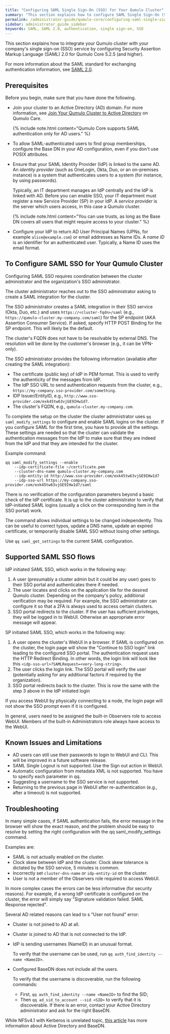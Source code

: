 ```yaml
---
title: "Configuring SAML Single Sign-On (SSO) for Your Qumulo Cluster"
summary: "This section explains how to configure SAML Single Sign-On (SSO) for your Qumulo cluster."
permalink: /administrator-guide/qumulo-core/configuring-saml-single-sign-on-sso.html
sidebar: administrator_guide_sidebar
keywords: SAML, SAML 2.0, authentication, single sign-on, SSO
---
```


This section explains how to integrate your Qumulo cluster with your company's single sign-on (SSO) service by configuring Security Assertion Markup Language (SAML) 2.0 for Qumulo Core 5.2.5 (and higher).

For more information about the SAML standard for exchanging authentication information, see [SAML 2.0](https://en.wikipedia.org/wiki/SAML_2.0).

## Prerequisites
Before you begin, make sure that you have done the following.

* Join your cluster to an Active Directory (AD) domain. For more information, see [Join Your Qumulo Cluster to Active Directory](https://care.qumulo.com/hc/en-us/articles/115007276068) on Qumulo Care.

  {% include note.html content="Qumulo Core supports SAML authentication only for AD users." %}

* To allow SAML-authenticated users to find group memberships, configure the Base DN in your AD configuration, even if you don't use POSIX attributes.

* Ensure that your SAML Identity Provider (IdP) is linked to the same AD. An _identity provider_ (such as OneLogin, Okta, Duo, or an on-premises instance) is a system that authenticates users to a system (for instance, by using passwords).

  Typically, an IT department manages an IdP centrally and the IdP is linked with AD. Before you can enable SSO, your IT department must register a new Service Provider (SP) in your IdP. A _service provider_ is the server which users access, in this case a Qumulo cluster.

  {% include note.html content="You can use trusts, as long as the Base DN covers all users that might require access to your cluster." %}
  
* Configure your IdP to return AD User Principal Names (UPNs, for example `alice@example.com`) or email addresses as Name IDs. A _name ID_ is an identifier for an authenticated user. Typically, a Name ID uses the email format.


## To Configure SAML SSO for Your Qumulo Cluster
Configuring SAML SSO requires coordination between the cluster administrator and the organization's SSO administrator.

The cluster administrator reaches out to the SSO administrator asking to create a SAML integration for the cluster.

The SSO administrator creates a SAML integration in their SSO service (Okta, Duo, etc.) and uses `https://<cluster-fqdn>/saml` (e.g., `https://qumulo-cluster.my-company.com/saml`) for the SP endpoint (AKA Assertion Consumer Service). If asked, specify HTTP POST Binding for the SP endpoint. This will likely be the default.

The cluster's FQDN does not have to be resolvable by external DNS. The resolution will be done by the customer's browser (e.g., it can be VPN-only).

The SSO administrator provides the following information (available after creating the SAML integration):
- The certificate (public key) of IdP in PEM format. This is used to verify the authenticity of the messages from IdP.
- The IdP SSO URL to send authentication requests from the cluster, e.g., `https://my-company.sso-provider.com/something`.
- IDP Issuer/EntityID, e.g., `http://www.sso-provider.com/exk45tw63vjGE9IHw1d7`.
- The cluster's FQDN, e.g., `qumulo-cluster.my-company.com`.

To complete the setup on the cluster the cluster administrator uses `qq saml_modify_settings` to configure and enable SAML logins on the cluster. If you configure SAML for the first time, you have to provide all the settings. These settings are needed so that the cluster can validate the authentication messages from the IdP to make sure that they are indeed from the IdP and that they are intended for the cluster.

Example command:
```
qq saml_modify_settings --enable 
    --idp-certificate-file ~/certificate.pem 
    --cluster-dns-name qumulo-cluster.my-company.com 
    --idp-entity-id http://www.sso-provider.com/exk45tw63vjGE9IHw1d7 
    --idp-sso-url https://my-company.sso-provider.com/exk45tw63vjGE9IHw1d7/saml
```

There is no verification of the configuration parameters beyond a basic check of the IdP certificate. It is up to the cluster administrator to verify that IdP-initiated SAML logins (usually a click on the corresponding item in the SSO portal) work.

The command allows individual settings to be changed independently. This can be useful to correct typos, update a DNS name, update an expired certificate, or temporarily disable SAML SSO without losing other settings.

Use `qq saml_get_settings` to the current SAML configuration.

## Supported SAML SSO flows
IdP initiated SAML SSO, which works in the following way:
1. A user (presumably a cluster admin but it could be any user) goes to their SSO portal and authenticates there if needed.
1. The user locates and clicks on the application tile for the desired Qumulo cluster. Depending on the company's policy, additional verification may be required. For example, the SSO administrator can configure it so that a 2FA is always used to access certain clusters.
1. SSO portal redirects to the cluster. If the user has sufficient privileges, they will be logged in to WebUI. Otherwise an appropriate error message will appear.

SP initiated SAML SSO, which works in the following way:
1. A user opens the cluster's WebUI in a browser. If SAML is configured on the cluster, the login page will show the "Continue to SSO login" link leading to the configured SSO portal.
The authentication request uses the HTTP Redirect Binding. In other words, the login link will look like this `<idp-sso-url>?SAMLRequest=<very-long-string>`.
1. The user clicks the login link. The SSO portal will verify the user (potentially asking for any additional factors if required by the organization).
1. SSO portal redirects back to the cluster. This is now the same with the step 3 above in the IdP initiated login

If you access WebUI by physically connecting to a node, the login page will not show the SSO prompt even if it is configured.

In general, users need to be assigned the built-in Observers role to access WebUI. Members of the built-in Administrators role always have access to the WebUI.

## Known Issues and Limitations
- AD users can still use their passwords to login to WebUI and CLI. This will be improved in a future software release.
- SAML Single Logout is not supported. Use the Sign out action in WebUI.
- Automatic configuration from metadata XML is not supported. You have to specify each parameter in qq.
- Suggesting a username to the SSO service is not supported.
- Returning to the previous page in WebUI after re-authentication (e.g., after a timeout) is not supported.

## Troubleshooting
In many simple cases, if SAML authentication fails, the error message in the browser will show the exact reason, and the problem should be easy to resolve by setting the right configuration with the qq saml_modify_settings command.

Examples are:
- SAML is not actually enabled on the cluster.
- Clock skew between IdP and the cluster. Clock skew tolerance is dictated by the SSO service, 5 minutes is common.
- Incorrectly set `cluster-dns-name` or `idp-entity-id` on the cluster.
- User is not a member of the Observers role required to access WebUI.

In more complex cases the errors can be less informative (for security reasons). For example, if a wrong IdP certificate is configured on the cluster, the error will simply say "Signature validation failed. SAML Response rejected".

Several AD related reasons can lead to s “User not found” error:
- Cluster is not joined to AD at all.
- Cluster is joined to AD that is not connected to the IdP.
- IdP is sending usernames (NameID) in an unusual format.
  
  To verify that the username can be used, run `qq auth_find_identity --name <NameID>`.
- Configured BaseDN does not include all the users.
  
  To verify that the username is discoverable, run the following commands:
  - First, `qq auth_find_identity --name <NameID>` to find the SID;
  - Then `qq ad_sid_to_account --sid <SID>` to verify that it is discoverable.
If there is an error, contact your Active Directory administrator and ask for the right BaseDN.

While NFSv4.1 with Kerberos is unrelated topic, [this article](../kerberos/kerberos-prerequisites-joining-cluster-active-directory.md#specifying-the-base-distinguished-name-base-dn) has more information about Active Directory and BaseDN.
